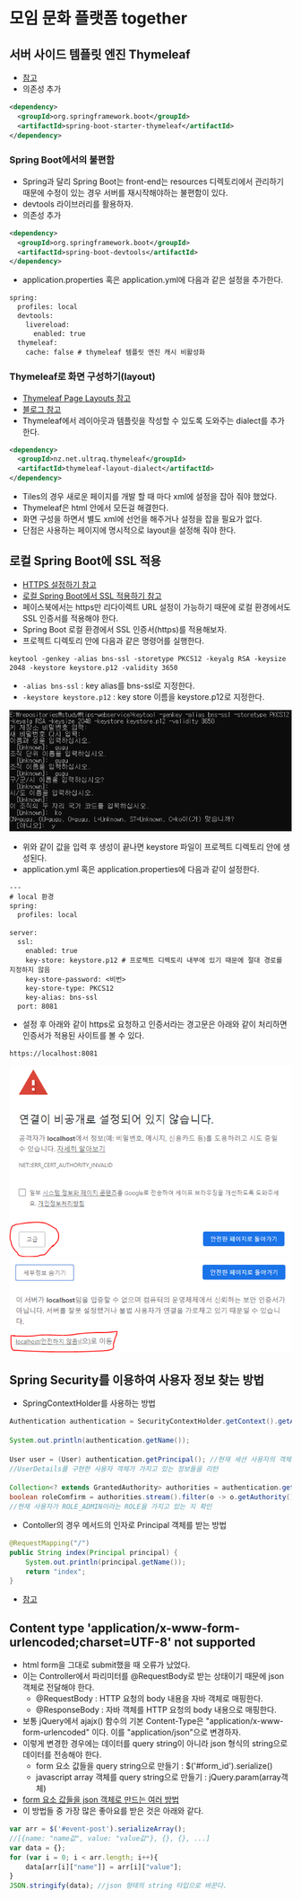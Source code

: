 # 모임 문화 플랫폼 together

## 서버 사이드 템플릿 엔진 Thymeleaf
* [참고](https://araikuma.tistory.com/30)
* 의존성 추가

```xml
<dependency>
  <groupId>org.springframework.boot</groupId>
  <artifactId>spring-boot-starter-thymeleaf</artifactId>
</dependency>
```

### Spring Boot에서의 불편함
* Spring과 달리 Spring Boot는 front-end는 resources 디렉토리에서 관리하기 때문에 수정이 있는 경우 서버를 재시작해야하는 불편함이 있다.
* devtools 라이브러리를 활용하자.
* 의존성 추가

```xml
<dependency>
  <groupId>org.springframework.boot</groupId>
  <artifactId>spring-boot-devtools</artifactId>
</dependency>
```

* application.properties 혹은 application.yml에 다음과 같은 설정을 추가한다.

```
spring:
  profiles: local
  devtools:
    livereload:
      enabled: true
  thymeleaf:
    cache: false # thymeleaf 템플릿 엔진 캐시 비활성화
```

### Thymeleaf로 화면 구성하기(layout)
* [Thymeleaf Page Layouts 참고](https://www.thymeleaf.org/doc/articles/layouts.html)
* [블로그 참고](https://elfinlas.github.io/2018/02/16/thymeleaf-layout-dialect_exam/)
* Thymeleaf에서 레이아웃과 템플릿을 작성할 수 있도록 도와주는 dialect를 추가한다.

```xml
<dependency>
  <groupId>nz.net.ultraq.thymeleaf</groupId>
  <artifactId>thymeleaf-layout-dialect</artifactId>
</dependency>
```

* Tiles의 경우 새로운 페이지를 개발 할 때 마다 xml에 설정을 잡아 줘야 했었다.
* Thymeleaf은 html 안에서 모든걸 해결한다.
* 화면 구성을 하면서 별도 xml에 선언을 해주거나 설정을 잡을 필요가 없다.
* 단점은 사용하는 페이지에 명시적으로 layout을 설정해 줘야 한다.


## 로컬 Spring Boot에 SSL 적용
* [HTTPS 설정하기 참고](https://github.com/cheese10yun/spring-security-oauth2-social/blob/master/doc/step-00.md)
* [로컬 Spring Boot에서 SSL 적용하기 참고](https://jojoldu.tistory.com/350)
* 페이스북에서는 https만 리다이렉트 URL 설정이 가능하기 때문에 로컬 환경에서도 SSL 인증서를 적용해야 한다.
* Spring Boot 로컬 환경에서 SSL 인증서(https)를 적용해보자.
* 프로젝트 디렉토리 안에 다음과 같은 명령어를 실행한다.

```
keytool -genkey -alias bns-ssl -storetype PKCS12 -keyalg RSA -keysize 2048 -keystore keystore.p12 -validity 3650
```

* `-alias bns-ssl` : key alias를 bns-ssl로 지정한다.
* `-keystore keystore.p12` : key store 이름을 keystore.p12로 지정한다.

![keystore 생성](/md_images/image1.png)
* 위와 같이 값을 입력 후 생성이 끝나면 keystore 파일이 프로젝트 디렉토리 안에 생성된다.
* application.yml 혹은 application.properties에 다음과 같이 설정한다.

```
---
# local 환경
spring:
  profiles: local
  
server:
  ssl:
    enabled: true
    key-store: keystore.p12 # 프로젝트 디렉토리 내부에 있기 때문에 절대 경로를 지정하지 않음
    key-store-password: <비번>
    key-store-type: PKCS12
    key-alias: bns-ssl
  port: 8081
```

* 설정 후 아래와 같이 https로 요청하고 인증서라는 경고문은 아래와 같이 처리하면 인증서가 적용된 사이트를 볼 수 있다.

```
https://localhost:8081
```

![경고문1](/md_images/image2.png)
![경고문2](/md_images/image3.png)

## Spring Security를 이용하여 사용자 정보 찾는 방법
* SpringContextHolder를 사용하는 방법

```java
Authentication authentication = SecurityContextHolder.getContext().getAuthentication();

System.out.println(authentication.getName());

User user = (User) authentication.getPrincipal(); //현재 세션 사용자의 객체 가져오기
//UserDetails를 구현한 사용자 객체가 가지고 있는 정보들을 리턴

Collection<? extends GrantedAuthority> authorities = authentication.getAuthorities();
boolean roleComfirm = authorities.stream().filter(o -> o.getAuthority().equals("ROLE_ADMIN")).findAny().isPresent();
//현재 사용자가 ROLE_ADMIN이라는 ROLE을 가지고 있는 지 확인
```

* Contoller의 경우 메서드의 인자로 Principal 객체를 받는 방법

```java
@RequestMapping("/")
public String index(Principal principal) {
    System.out.println(principal.getName());
    return "index";
}
```
* [참고](http://chomman.github.io/blog/spring%20framework/spring-security%EB%A5%BC-%EC%9D%B4%EC%9A%A9%ED%95%98%EC%97%AC-%EC%82%AC%EC%9A%A9%EC%9E%90%EC%9D%98-%EC%A0%95%EB%B3%B4%EB%A5%BC-%EC%B0%BE%EB%8A%94-%EB%B0%A9%EB%B2%95/)

## Content type 'application/x-www-form-urlencoded;charset=UTF-8' not supported
* html form을 그대로 submit했을 때 오류가 났었다.
* 이는 Controller에서 파리미터를 @RequestBody로 받는 상태이기 때문에 json 객체로 전달해야 한다.
	* @RequestBody : HTTP 요청의 body 내용을 자바 객체로 매핑한다.
	* @ResponseBody : 자바 객체를 HTTP 요청의 body 내용으로 매핑한다.
* 보통 jQuery에서 ajajx() 함수의 기본 Content-Type은 "application/x-www-form-urlencoded" 이다.
이를 "application/json"으로 변경하자.
* 이렇게 변경한 경우에는 데이터를 query string이 아니라 json 형식의 string으로 데이터를 전송해야 한다.
	* form 요소 값들을 query string으로 만들기 : $('#form_id').serialize()
	* javascript array 객체를 query string으로 만들기 : jQuery.param(array객체)
* [form 요소 값들을 json 객체로 만드는 여러 방법](https://stackoverflow.com/questions/1184624/convert-form-data-to-javascript-object-with-jquery?page=1&tab=votes#tab-top)
* 이 방법들 중 가장 많은 좋아요를 받은 것은 아래와 같다.

```javascript
var arr = $('#event-post').serializeArray();
//[{name: "name값", value: "value값"}, {}, {}, ...]
var data = {};
for (var i = 0; i < arr.length; i++){
    data[arr[i]["name"]] = arr[i]["value"];
}
JSON.stringify(data); //json 형태의 string 타입으로 바꾼다.
```
